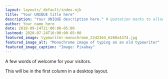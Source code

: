 ```yaml
---
layout: layouts/_default/index.njk
title: "Your UNIQUE title here"
description: "Your UNIQUE description here." # quotation marks to allow colons where used
author: Your name here
date: 2018-09-14T21:00:00-05:00
lastmod: 2020-07-24T16:00:00-05:00
featured_image: typewriter-monochrome_2242164_6260x4374.jpg
featured_image_alt: "Monochrome image of typing on an old typewriter"
featured_image_caption: "Image: Pixabay"
---
```


A few words of welcome for your visitors.

This will be in the first column in a desktop layout.